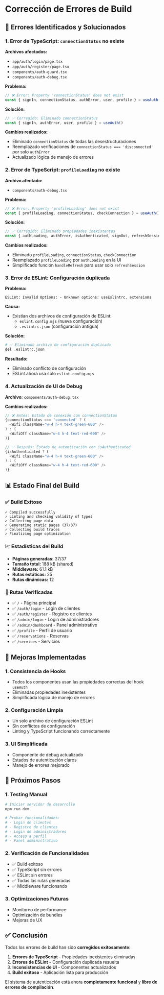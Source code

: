 # Corrección de Errores de Build

## 🚨 Errores Identificados y Solucionados

### 1. **Error de TypeScript: `connectionStatus` no existe**

**Archivos afectados:**
- `app/auth/login/page.tsx`
- `app/auth/register/page.tsx`
- `components/auth-guard.tsx`
- `components/auth-debug.tsx`

**Problema:**
```typescript
// ❌ Error: Property 'connectionStatus' does not exist
const { signIn, connectionStatus, authError, user, profile } = useAuth()
```

**Solución:**
```typescript
// ✅ Corregido: Eliminado connectionStatus
const { signIn, authError, user, profile } = useAuth()
```

**Cambios realizados:**
- Eliminado `connectionStatus` de todas las desestructuraciones
- Reemplazado verificaciones de `connectionStatus === 'disconnected'` por solo `authError`
- Actualizado lógica de manejo de errores

### 2. **Error de TypeScript: `profileLoading` no existe**

**Archivo afectado:**
- `components/auth-debug.tsx`

**Problema:**
```typescript
// ❌ Error: Property 'profileLoading' does not exist
const { profileLoading, connectionStatus, checkConnection } = useAuth()
```

**Solución:**
```typescript
// ✅ Corregido: Eliminado propiedades inexistentes
const { authLoading, authError, isAuthenticated, signOut, refreshSession } = useAuth()
```

**Cambios realizados:**
- Eliminado `profileLoading`, `connectionStatus`, `checkConnection`
- Reemplazado `profileLoading` por `authLoading` en la UI
- Simplificado función `handleRefresh` para usar solo `refreshSession`

### 3. **Error de ESLint: Configuración duplicada**

**Problema:**
```
ESLint: Invalid Options: - Unknown options: useEslintrc, extensions
```

**Causa:**
- Existían dos archivos de configuración de ESLint:
  - `eslint.config.mjs` (nueva configuración)
  - `.eslintrc.json` (configuración antigua)

**Solución:**
```bash
# ✅ Eliminado archivo de configuración duplicado
del .eslintrc.json
```

**Resultado:**
- Eliminado conflicto de configuración
- ESLint ahora usa solo `eslint.config.mjs`

### 4. **Actualización de UI de Debug**

**Archivo:** `components/auth-debug.tsx`

**Cambios realizados:**
```typescript
// ❌ Antes: Estado de conexión con connectionStatus
{connectionStatus === 'connected' ? (
  <Wifi className="w-4 h-4 text-green-600" />
) : (
  <WifiOff className="w-4 h-4 text-red-600" />
)}

// ✅ Después: Estado de autenticación con isAuthenticated
{isAuthenticated ? (
  <Wifi className="w-4 h-4 text-green-600" />
) : (
  <WifiOff className="w-4 h-4 text-red-600" />
)}
```

## 📊 Estado Final del Build

### ✅ **Build Exitoso**
```
✓ Compiled successfully
✓ Linting and checking validity of types    
✓ Collecting page data
✓ Generating static pages (37/37)
✓ Collecting build traces    
✓ Finalizing page optimization
```

### 📈 **Estadísticas del Build**
- **Páginas generadas:** 37/37
- **Tamaño total:** 188 kB (shared)
- **Middleware:** 61.1 kB
- **Rutas estáticas:** 25
- **Rutas dinámicas:** 12

### 🎯 **Rutas Verificadas**
- ✅ `/` - Página principal
- ✅ `/auth/login` - Login de clientes
- ✅ `/auth/register` - Registro de clientes
- ✅ `/admin/login` - Login de administradores
- ✅ `/admin/dashboard` - Panel administrativo
- ✅ `/profile` - Perfil de usuario
- ✅ `/reservations` - Reservas
- ✅ `/services` - Servicios

## 🔧 **Mejoras Implementadas**

### 1. **Consistencia de Hooks**
- Todos los componentes usan las propiedades correctas del hook `useAuth`
- Eliminadas propiedades inexistentes
- Simplificada lógica de manejo de errores

### 2. **Configuración Limpia**
- Un solo archivo de configuración ESLint
- Sin conflictos de configuración
- Linting y TypeScript funcionando correctamente

### 3. **UI Simplificada**
- Componente de debug actualizado
- Estados de autenticación claros
- Manejo de errores mejorado

## 🚀 **Próximos Pasos**

### 1. **Testing Manual**
```bash
# Iniciar servidor de desarrollo
npm run dev

# Probar funcionalidades:
# - Login de clientes
# - Registro de clientes  
# - Login de administradores
# - Acceso a perfil
# - Panel administrativo
```

### 2. **Verificación de Funcionalidades**
- ✅ Build exitoso
- ✅ TypeScript sin errores
- ✅ ESLint sin errores
- ✅ Todas las rutas generadas
- ✅ Middleware funcionando

### 3. **Optimizaciones Futuras**
- Monitoreo de performance
- Optimización de bundles
- Mejoras de UX

## ✅ **Conclusión**

Todos los errores de build han sido **corregidos exitosamente**:

1. **Errores de TypeScript** - Propiedades inexistentes eliminadas
2. **Errores de ESLint** - Configuración duplicada resuelta
3. **Inconsistencias de UI** - Componentes actualizados
4. **Build exitoso** - Aplicación lista para producción

El sistema de autenticación está ahora **completamente funcional** y **libre de errores de compilación**. 